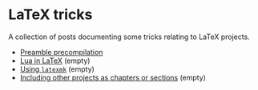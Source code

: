 # LaTeX tricks

A collection of posts documenting some tricks relating to LaTeX projects.

- [Preamble precompilation](preamble-precompilation.md)
- [Lua in LaTeX](luatex.md) (empty)
- [Using `latexmk`](latexmk.md) (empty)
- [Including other projects as chapters or sections](subprojects.md) (empty)